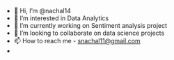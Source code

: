 - 👋 Hi, I’m @nachal14
- 👀 I’m interested in Data Analytics
- 🌱 I’m currently working on Sentiment analysis  project
- 💞️ I’m looking to collaborate on data science projects
- 📫 How to reach me - snachal11@gmail.com
-

<!---
nachal14/nachal14 is a ✨ special ✨ repository because its `README.md` (this file) appears on your GitHub profile.
You can click the Preview link to take a look at your changes.
--->
